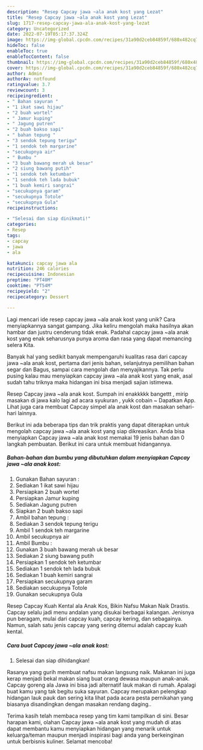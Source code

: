 ```yaml
---
description: "Resep Capcay jawa ~ala anak kost yang Lezat"
title: "Resep Capcay jawa ~ala anak kost yang Lezat"
slug: 1717-resep-capcay-jawa-ala-anak-kost-yang-lezat
category: Uncategorized
date: 2022-07-19T05:17:37.324Z
image: https://img-global.cpcdn.com/recipes/31a90d2ceb84859f/680x482cq70/capcay-jawa-ala-anak-kost-foto-resep-utama.jpg
hideToc: false
enableToc: true
enableTocContent: false
thumbnail: https://img-global.cpcdn.com/recipes/31a90d2ceb84859f/680x482cq70/capcay-jawa-ala-anak-kost-foto-resep-utama.jpg
cover: https://img-global.cpcdn.com/recipes/31a90d2ceb84859f/680x482cq70/capcay-jawa-ala-anak-kost-foto-resep-utama.jpg
author: Admin
authorAv: notfound
ratingvalue: 3.7
reviewcount: 3
recipeingredient:
- " Bahan sayuran "
- "1 ikat sawi hijau"
- "2 buah wortel"
- " Jamur kuping"
- " Jagung putren"
- "2 buah bakso sapi"
- " bahan tepung "
- "3 sendok tepung terigu"
- "1 sendok teh margarine"
- "secukupnya air"
- " Bumbu "
- "3 buah bawang merah uk besar"
- "2 siung bawang putih"
- "1 sendok teh ketumbar"
- "1 sendok teh lada bubuk"
- "1 buah kemiri sangrai"
- "secukupnya garam"
- "secukupnya Totole"
- "secukupnya Gula"
recipeinstructions:

- "Selesai dan siap dinikmati!"
categories:
- Resep
tags:
- capcay
- jawa
- ala

katakunci: capcay jawa ala 
nutrition: 246 calories
recipecuisine: Indonesian
preptime: "PT40M"
cooktime: "PT54M"
recipeyield: "2"
recipecategory: Dessert

---
```





Lagi mencari ide resep capcay jawa ~ala anak kost yang unik? Cara menyiapkannya sangat gampang. Jika keliru mengolah maka hasilnya akan hambar dan justru cenderung tidak enak. Padahal capcay jawa ~ala anak kost yang enak seharusnya punya aroma dan rasa yang dapat memancing selera Kita.





Banyak hal yang sedikit banyak mempengaruhi kualitas rasa dari capcay jawa ~ala anak kost, pertama dari jenis bahan, selanjutnya pemilihan bahan segar dan Bagus, sampai cara mengolah dan menyajikannya. Tak perlu pusing kalau mau menyiapkan capcay jawa ~ala anak kost yang enak,      asal sudah tahu triknya maka hidangan ini bisa menjadi sajian istimewa.














Resep Capcay jawa ~ala anak kost. Sumpah ini enakkkkk bangettt , mirip masakan di jawa kalo lagi ad acara syukuran , yukk cobain ~ Dapatkan App. Lihat juga cara membuat Capcay simpel ala anak kost dan masakan sehari-hari lainnya.






Berikut ini ada beberapa tips dan trik praktis yang dapat diterapkan untuk mengolah capcay jawa ~ala anak kost yang siap dikreasikan. Anda bisa menyiapkan Capcay jawa ~ala anak kost memakai 19 jenis bahan dan 0 langkah pembuatan. Berikut ini cara untuk membuat hidangannya.

<!--inarticleads1-->

##### Bahan-bahan dan bumbu yang dibutuhkan dalam menyiapkan Capcay jawa ~ala anak kost:

1. Gunakan  Bahan sayuran :
1. Sediakan 1 ikat sawi hijau
1. Persiapkan 2 buah wortel
1. Persiapkan  Jamur kuping
1. Sediakan  Jagung putren
1. Siapkan 2 buah bakso sapi
1. Ambil  bahan tepung :
1. Sediakan 3 sendok tepung terigu
1. Ambil 1 sendok teh margarine
1. Ambil secukupnya air
1. Ambil  Bumbu :
1. Gunakan 3 buah bawang merah uk besar
1. Sediakan 2 siung bawang putih
1. Persiapkan 1 sendok teh ketumbar
1. Sediakan 1 sendok teh lada bubuk
1. Sediakan 1 buah kemiri sangrai
1. Persiapkan secukupnya garam
1. Sediakan secukupnya Totole
1. Gunakan secukupnya Gula


Resep Capcay Kuah Kental ala Anak Kos, Bikin Nafsu Makan Naik Drastis. Capcay selalu jadi menu andalan yang disukai berbagai kalangan. Jenisnya pun beragam, mulai dari capcay kuah, capcay kering, dan sebagainya. Namun, salah satu jenis capcay yang sering ditemui adalah capcay kuah kental. 

<!--inarticleads2-->

##### Cara buat Capcay jawa ~ala anak kost:


1. Selesai dan siap dihidangkan!

Rasanya yang gurih membuat nafsu makan langsung naik. Makanan ini juga kerap menjadi bekal makan siang buat orang dewasa maupun anak-anak. Capcay goreng ala Jawa ini bisa jadi alternatif lauk makan di rumah. Apalagi buat kamu yang tak begitu suka sayuran. Capcay merupakan pelengkap hidangan lauk pauk dan sering kita lihat pada acara pesta pernikahan yang biasanya disandingkan dengan masakan rendang daging.. 

Terima kasih telah membaca resep yang tim kami tampilkan di sini. Besar harapan kami, olahan Capcay jawa ~ala anak kost yang mudah di atas dapat membantu kamu menyiapkan hidangan yang menarik untuk keluarga/teman maupun menjadi inspirasi bagi anda yang berkeinginan untuk berbisnis kuliner. Selamat mencoba!
